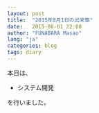 ```yaml
---
layout: post
title:  "2015年8月1日の出来事"
date:   2015-08-01 22:00
author: "FUNABARA Masao"
lang: "ja"
categories: blog
tags: diary
---
```


本日は、

* システム開発

を行いました。
